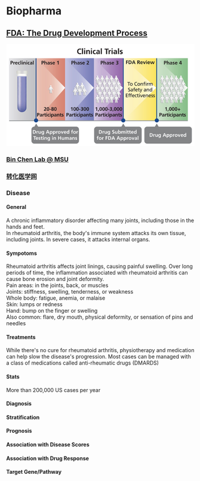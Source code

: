 # Biopharma

## [FDA: The Drug Development Process](https://www.fda.gov/patients/learn-about-drug-and-device-approvals/drug-development-process)

![](https://github.com/rli012/Biopharma/blob/master/Clinical-Trial-600.jpg)


### [Bin Chen Lab @ MSU](http://binchenlab.org/)  

### [转化医学网](https://www.360zhyx.com/)  


### Disease

#### General
A chronic inflammatory disorder affecting many joints, including those in the hands and feet.  
In rheumatoid arthritis, the body's immune system attacks its own tissue, including joints. In severe cases, it attacks internal organs.

#### Sympotoms
Rheumatoid arthritis affects joint linings, causing painful swelling. Over long periods of time, the inflammation associated with rheumatoid arthritis can cause bone erosion and joint deformity.  
Pain areas: in the joints, back, or muscles  
Joints: stiffness, swelling, tenderness, or weakness  
Whole body: fatigue, anemia, or malaise  
Skin: lumps or redness  
Hand: bump on the finger or swelling  
Also common: flare, dry mouth, physical deformity, or sensation of pins and needles  

#### Treatments
While there's no cure for rheumatoid arthritis, physiotherapy and medication can help slow the disease's progression. Most cases can be managed with a class of medications called anti-rheumatic drugs (DMARDS)  

#### Stats
More than 200,000 US cases per year

#### Diagnosis
#### Stratification
#### Prognosis
#### Association with Disease Scores
#### Association with Drug Response

#### Target Gene/Pathway
